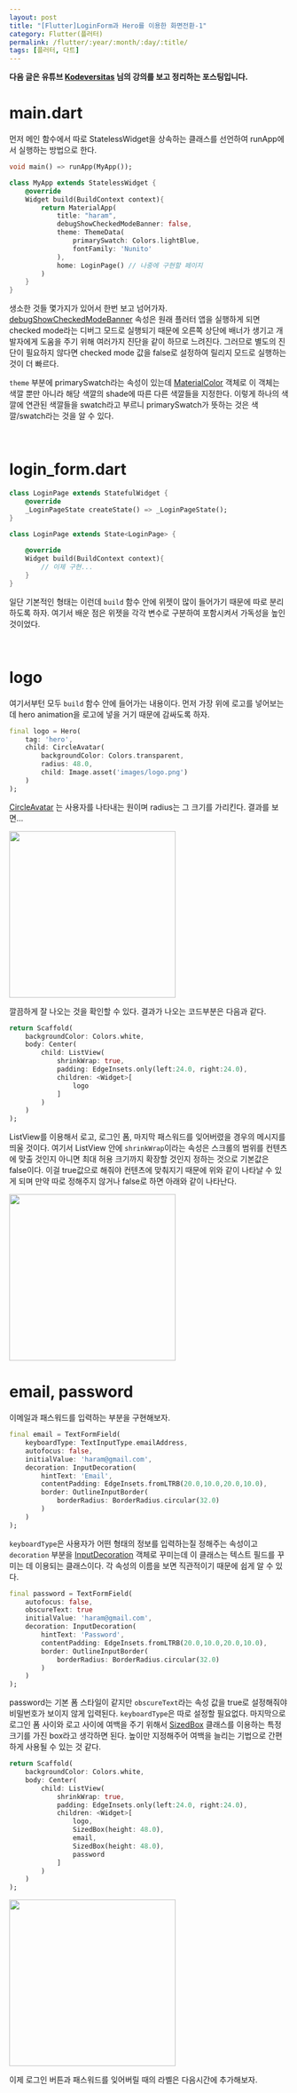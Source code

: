 ```yaml
---
layout: post
title: "[Flutter]LoginForm과 Hero를 이용한 화면전환-1"
category: Flutter(플러터)
permalink: /flutter/:year/:month/:day/:title/
tags: [플러터, 다트]
---
```


**다음 글은 유튜브 [Kodeversitas](https://www.youtube.com/watch?v=efbB8-x9T2c) 님의 강의를 보고 정리하는 포스팅입니다.**



# main.dart

먼저 메인 함수에서 따로 StatelessWidget을 상속하는 클래스를 선언하여 runApp에서 실행하는 방법으로 한다.

```dart
void main() => runApp(MyApp());

class MyApp extends StatelessWidget {
    @override
    Widget build(BuildContext context){
        return MaterialApp(
        	title: "haram",
            debugShowCheckedModeBanner: false,
            theme: ThemeData(
            	primarySwatch: Colors.lightBlue,
                fontFamily: 'Nunito'
            ),
            home: LoginPage() // 나중에 구현할 페이지
        )
    }
}
```

생소한 것들 몇가지가 있어서 한번 보고 넘어가자. [debugShowCheckedModeBanner](https://docs.flutter.io/flutter/material/MaterialApp/debugShowCheckedModeBanner.html) 속성은 원래 플러터 앱을 실행하게 되면 checked mode라는 디버그 모드로 실행되기 때문에 오른쪽 상단에 배너가 생기고 개발자에게 도움을 주기 위해 여러가지 진단을 같이 하므로 느려진다. 그러므로 별도의 진단이 필요하지 않다면 checked mode 값을 false로 설정하여 릴리지 모드로 실행하는 것이 더 빠르다.

`theme` 부분에 primarySwatch라는 속성이 있는데 [MaterialColor](https://docs.flutter.io/flutter/material/MaterialColor-class.html) 객체로 이 객체는 색깔 뿐만 아니라 해당 색깔의 shade에 따른 다른 색깔들을 지정한다. 이렇게 하나의 색깔에 연관된 색깔들을 swatch라고 부르니 primarySwatch가 뜻하는 것은 색깔/swatch라는 것을 알 수 있다.

<br>

# login_form.dart 

```dart
class LoginPage extends StatefulWidget {
    @override
    _LoginPageState createState() => _LoginPageState();
}

class LoginPage extends State<LoginPage> {
    
    @override
    Widget build(BuildContext context){
        // 이제 구현...
    }
}
```

일단 기본적인 형태는 이런데 `build` 함수 안에 위젯이 많이 들어가기 때문에 따로 분리하도록 하자. 여기서 배운 점은 위젯을 각각 변수로 구분하여 포함시켜서 가독성을 높인 것이었다.

<br>

# logo

여기서부턴 모두 `build` 함수 안에 들어가는 내용이다. 먼저 가장 위에 로고를 넣어보는데 hero animation을 로고에 넣을 거기 때문에 감싸도록 하자.

```dart
final logo = Hero(
	tag: 'hero',
    child: CircleAvatar(
    	backgroundColor: Colors.transparent,
        radius: 48.0,
        child: Image.asset('images/logo.png')
    )
);
```

[CircleAvatar](https://docs.flutter.io/flutter/material/CircleAvatar-class.html) 는 사용자를 나타내는 원이며 radius는 그 크기를 가리킨다. 결과를 보면...

<img src="https://user-images.githubusercontent.com/35518072/42379532-dcdc3860-8165-11e8-8ce5-dd178d947c34.png" width="300px">

깔끔하게 잘 나오는 것을 확인할 수 있다. 결과가 나오는 코드부분은 다음과 같다.

```dart
return Scaffold(
	backgroundColor: Colors.white,
    body: Center(
    	child: ListView(
        	shrinkWrap: true,
            padding: EdgeInsets.only(left:24.0, right:24.0),
            children: <Widget>[
                logo
            ]
        )
    )
);
```

ListView를 이용해서 로고, 로그인 폼, 마지막 패스워드를 잊어버렸을 경우의 메시지를 띄울 것이다. 여기서 ListView 안에 `shrinkWrap`이라는 속성은 스크롤의 범위를 컨텐츠에 맞출 것인지 아니면 최대 허용 크기까지 확장할 것인지 정하는 것으로 기본값은 false이다.  이걸 true값으로 해줘야 컨텐츠에 맞춰지기 때문에 위와 같이 나타날 수 있게 되며 만약 따로 정해주지 않거나 false로 하면 아래와 같이 나타난다.

<img src="https://user-images.githubusercontent.com/35518072/42404657-2498b038-81c6-11e8-85fd-1f1ea0951c37.png" width="300px">

<br>

# email, password

이메일과 패스워드를 입력하는 부분을 구현해보자.

```dart
final email = TextFormField(
	keyboardType: TextInputType.emailAddress,
    autofocus: false,
    initialValue: 'haram@gmail.com',
    decoration: InputDecoration(
    	hintText: 'Email',
        contentPadding: EdgeInsets.fromLTRB(20.0,10.0,20.0,10.0),
        border: OutlineInputBorder(
        	borderRadius: BorderRadius.circular(32.0)
        )
    )
);
```

`keyboardType`은 사용자가 어떤 형태의 정보를 입력하는질 정해주는 속성이고  `decoration` 부분을 [InputDecoration](https://docs.flutter.io/flutter/material/InputDecoration-class.html) 객체로 꾸미는데 이 클래스는 텍스트 필드를 꾸미는 데 이용되는 클래스이다. 각 속성의 이름을 보면 직관적이기 때문에 쉽게 알 수 있다.

```dart
final password = TextFormField(
    autofocus: false,
    obscureText: true
    initialValue: 'haram@gmail.com',
    decoration: InputDecoration(
    	hintText: 'Password',
        contentPadding: EdgeInsets.fromLTRB(20.0,10.0,20.0,10.0),
        border: OutlineInputBorder(
        	borderRadius: BorderRadius.circular(32.0)
        )
    )
);
```

password는 기본 폼 스타일이 같지만 `obscureText`라는 속성 값을 true로 설정해줘야 비밀번호가 보이지 않게 입력된다. `keyboardType`은 따로 설정할 필요없다. 마지막으로 로그인 폼 사이와 로고 사이에 여백을 주기 위해서 [SizedBox](https://docs.flutter.io/flutter/widgets/SizedBox-class.html) 클래스를 이용하는 특정 크기를 가진 box라고 생각하면 된다. 높이만 지정해주어 여백을 늘리는 기법으로 간편하게 사용될 수 있는 것 같다.

```dart
return Scaffold(
	backgroundColor: Colors.white,
    body: Center(
    	child: ListView(
        	shrinkWrap: true,
            padding: EdgeInsets.only(left:24.0, right:24.0),
            children: <Widget>[
                logo,
                SizedBox(height: 48.0),
                email,
                SizedBox(height: 48.0),
                password
            ]
        )
    )
);
```

<img src="https://user-images.githubusercontent.com/35518072/42404736-bbb2393a-81c6-11e8-856b-1f6dfbb6ab94.png" width="300px">

이제 로그인 버튼과 패스워드를 잊어버릴 때의 라벨은 다음시간에 추가해보자.